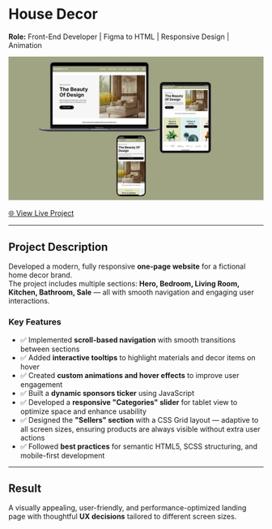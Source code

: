# House Decor

**Role:** Front-End Developer | Figma to HTML | Responsive Design | Animation

[![Watch Video Presentation](img/mockup_house_decor.webp)](https://youtu.be/U_VeakRUmYE?si=7Z0B3hQMQWi9AEDJ)

[🌐 View Live Project](https://oleksandrmul.github.io/home-decor/)

---

## Project Description
Developed a modern, fully responsive **one-page website** for a fictional home decor brand.  
The project includes multiple sections: **Hero, Bedroom, Living Room, Kitchen, Bathroom, Sale** — all with smooth navigation and engaging user interactions.

### Key Features
- ✅ Implemented **scroll-based navigation** with smooth transitions between sections  
- ✅ Added **interactive tooltips** to highlight materials and decor items on hover  
- ✅ Created **custom animations and hover effects** to improve user engagement  
- ✅ Built a **dynamic sponsors ticker** using JavaScript  
- ✅ Developed a **responsive "Categories" slider** for tablet view to optimize space and enhance usability  
- ✅ Designed the **"Sellers" section** with a CSS Grid layout — adaptive to all screen sizes, ensuring products are always visible without extra user actions  
- ✅ Followed **best practices** for semantic HTML5, SCSS structuring, and mobile-first development

---

## Result
A visually appealing, user-friendly, and performance-optimized landing page with thoughtful **UX decisions** tailored to different screen sizes.

